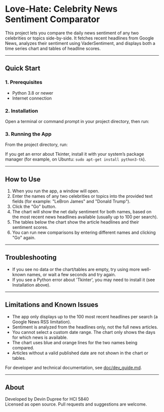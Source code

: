 # Love-Hate: Celebrity News Sentiment Comparator

This project lets you compare the daily news sentiment of any two celebrities or topics side-by-side. It fetches recent headlines from Google News, analyzes their sentiment using VaderSentiment, and displays both a time series chart and tables of headline scores.

---

## Quick Start

### 1. Prerequisites

- Python 3.8 or newer  
- Internet connection

### 2. Installation

Open a terminal or command prompt in your project directory, then run:

### 3. Running the App

From the project directory, run:

If you get an error about Tkinter, install it with your system’s package manager (for example, on Ubuntu: `sudo apt-get install python3-tk`).

---

## How to Use

1. When you run the app, a window will open.
2. Enter the names of any two celebrities or topics into the provided text fields (for example: "LeBron James" and "Donald Trump").
3. Click the "Go" button.
4. The chart will show the net daily sentiment for both names, based on the most recent news headlines available (usually up to 100 per search).
5. The tables below the chart show the article headlines and their sentiment scores.
6. You can run new comparisons by entering different names and clicking "Go" again.

---

## Troubleshooting

- If you see no data or the chart/tables are empty, try using more well-known names, or wait a few seconds and try again.
- If you see a Python error about 'Tkinter', you may need to install it (see Installation above).

---

## Limitations and Known Issues

- The app only displays up to the 100 most recent headlines per search (a Google News RSS limitation).
- Sentiment is analyzed from the headlines only, not the full news articles.
- You cannot select a custom date range. The chart only shows the days for which news is available.
- The chart uses blue and orange lines for the two names being compared.
- Articles without a valid published date are not shown in the chart or tables.

For developer and technical documentation, see [doc/dev_guide.md](doc/dev_guide.md).

---

## About

Developed by Devin Dupree for HCI 5840  
Licensed as open source. Pull requests and suggestions are welcome.
